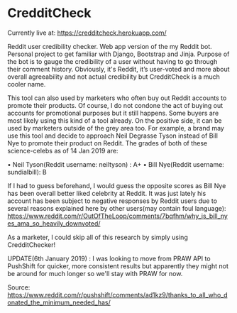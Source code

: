 # CredditCheck

Currently live at: https://credditcheck.herokuapp.com/

Reddit user credibility checker. Web app version of the my Reddit bot. Personal project to get familiar with Django, Bootstrap and Jinja. 
Purpose of the bot is to gauge the credibility of a user without having to go through their comment history. Obviously, it's Reddit, it’s user-voted and more about overall agreeability and not actual credibility but CredditCheck is a much cooler name. 

This tool can also used by marketers who often buy out Reddit accounts to promote their products. Of course, I do not condone the act of buying out accounts for promotional purposes but it still happens. Some buyers are most likely using this kind of a tool already. On the positive side, it can be used by marketers outside of the grey area too. For example, a brand may use this tool and decide to approach Neil Degrasse Tyson instead of Bill Nye to promote their product on Reddit. The grades of both of these science-celebs as of 14 Jan 2019 are:

•	Neil Tyson(Reddit username: neiltyson) : A+
•	Bill Nye(Reddit username: sundialbill): B

If I had to guess beforehand, I would guess the opposite scores as Bill Nye has been overall better liked celebrity at Reddit. It was just lately his account has been subject to negative responses by Reddit users due to several reasons explained here by other users(may contain foul language):
https://www.reddit.com/r/OutOfTheLoop/comments/7bqfhm/why_is_bill_nyes_ama_so_heavily_downvoted/

As a marketer, I could skip all of this research by simply using CredditChecker!



UPDATE(6th January 2019) : I was looking to move from PRAW API to PushShift for quicker, more consistent results but apparently they might not be around for much longer so we'll stay with PRAW for now.

Source: https://www.reddit.com/r/pushshift/comments/ad1kz9/thanks_to_all_who_donated_the_minimum_needed_has/
